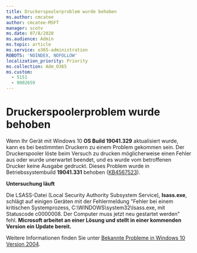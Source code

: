 ```yaml
---
title: Druckerspoolerproblem wurde behoben
ms.author: cmcatee
author: cmcatee-MSFT
manager: scotv
ms.date: 07/8/2020
ms.audience: Admin
ms.topic: article
ms.service: o365-administration
ROBOTS: 'NOINDEX, NOFOLLOW'
localization_priority: Priority
ms.collection: Adm_O365
ms.custom:
  - 5151
  - 9002659
---
```


# <a name="print-spooler-issue-is-resolved"></a>Druckerspoolerproblem wurde behoben

Wenn Ihr Gerät mit Windows 10 **OS Build 19041.329** aktualisiert wurde, kann es bei bestimmten Druckern zu einem Problem gekommen sein. Der Druckerspooler löste beim Versuch zu drucken möglicherweise einen Fehler aus oder wurde unerwartet beendet, und es wurde vom betroffenen Drucker keine Ausgabe gedruckt. Dieses Problem wurde in Betriebssystembuild **19041.331** behoben ([KB4567523](https://support.microsoft.com/help/4567523/windows-10-update-kb4567523)).  

**Untersuchung läuft**

Die LSASS-Datei (Local Security Authority Subsystem Service), **Isass.exe**, schlägt auf einigen Geräten mit der Fehlermeldung "Fehler bei einem kritischen Systemprozess, C:\WINDOWS\system32\Isass.exe, mit Statuscode c0000008. Der Computer muss jetzt neu gestartet werden" fehl.  **Microsoft arbeitet an einer Lösung und stellt in einer kommenden Version ein Update bereit.**

Weitere Informationen finden Sie unter [Bekannte Probleme in Windows 10 Version 2004](https://docs.microsoft.com/windows/release-information/status-windows-10-2004#442msgdesc).